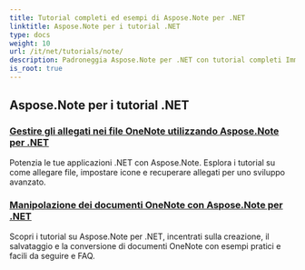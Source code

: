 ```yaml
---
title: Tutorial completi ed esempi di Aspose.Note per .NET
linktitle: Aspose.Note per i tutorial .NET
type: docs
weight: 10
url: /it/net/tutorials/note/
description: Padroneggia Aspose.Note per .NET con tutorial completi Immergiti in allegati, collegamenti ipertestuali, immagini e altro ancora. Migliora la manipolazione dei tuoi documenti OneNote.
is_root: true
---
```


## Aspose.Note per i tutorial .NET 
### [Gestire gli allegati nei file OneNote utilizzando Aspose.Note per .NET](./manage-attachments/)
Potenzia le tue applicazioni .NET con Aspose.Note. Esplora i tutorial su come allegare file, impostare icone e recuperare allegati per uno sviluppo avanzato.
### [ Manipolazione dei documenti OneNote con Aspose.Note per .NET](./one-note-document-manipulation/)
Scopri i tutorial su Aspose.Note per .NET, incentrati sulla creazione, il salvataggio e la conversione di documenti OneNote con esempi pratici e facili da seguire e FAQ.